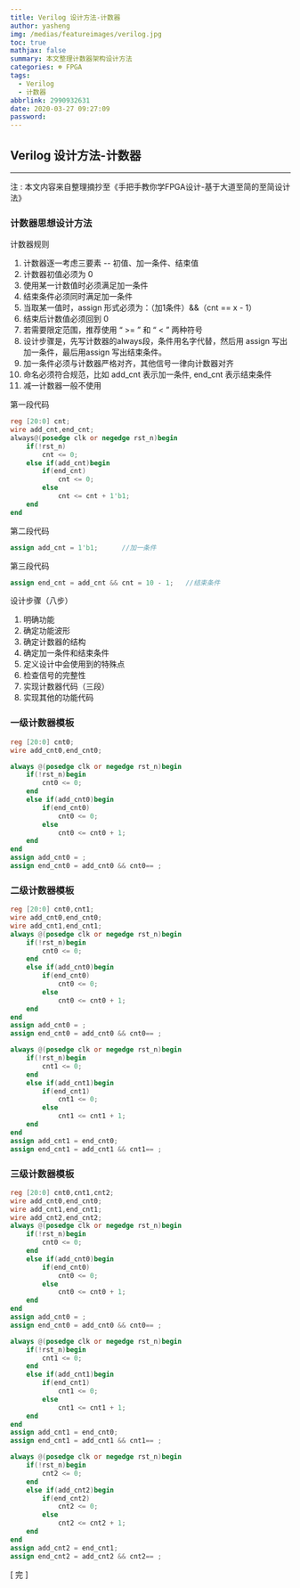 ```yaml
---
title: Verilog 设计方法-计数器
author: yasheng
img: /medias/featureimages/verilog.jpg
toc: true
mathjax: false
summary: 本文整理计数器架构设计方法
categories: ☸ FPGA
tags:
  - Verilog
  - 计数器
abbrlink: 2990932631
date: 2020-03-27 09:27:09
password:
---
```


## Verilog 设计方法-计数器

---

注 : 本文内容来自整理摘抄至《手把手教你学FPGA设计-基于大道至简的至简设计法》

### **计数器思想设计方法**

计数器规则

1. 计数器逐一考虑三要素 -- 初值、加一条件、结束值
2. 计数器初值必须为 0 
3. 使用某一计数值时必须满足加一条件
4. 结束条件必须同时满足加一条件
5. 当取某一值时，assign 形式必须为：（加1条件）&&（cnt == x - 1）
6. 结束后计数值必须回到 0 
7. 若需要限定范围，推荐使用  “ >= ” 和 “ < ” 两种符号 
8. 设计步骤是，先写计数器的always段，条件用名字代替，然后用 assign 写出加一条件，最后用assign 写出结束条件。
9. 加一条件必须与计数器严格对齐，其他信号一律向计数器对齐
10. 命名必须符合规范，比如 add_cnt 表示加一条件, end_cnt 表示结束条件
11. 减一计数器一般不使用

第一段代码

```verilog
reg [20:0] cnt; 
wire add_cnt,end_cnt; 
always@(posedge clk or negedge rst_n)begin    
    if(!rst_n)        
        cnt <= 0;    
    else if(add_cnt)begin        
        if(end_cnt)            
            cnt <= 0;        
        else           
        	cnt <= cnt + 1'b1;    
    end    
end
```

第二段代码

```verilog
assign add_cnt = 1'b1;		//加一条件
```

第三段代码

```verilog
assign end_cnt = add_cnt && cnt = 10 - 1;	//结束条件
```

设计步骤（八步）

1. 明确功能
2. 确定功能波形
3. 确定计数器的结构
4. 确定加一条件和结束条件
5. 定义设计中会使用到的特殊点
6. 检查信号的完整性
7. 实现计数器代码（三段）
8. 实现其他的功能代码

### 一级计数器模板

```verilog
reg [20:0] cnt0; 
wire add_cnt0,end_cnt0; 

always @(posedge clk or negedge rst_n)begin
    if(!rst_n)begin
        cnt0 <= 0;
    end
    else if(add_cnt0)begin
        if(end_cnt0)
            cnt0 <= 0;
        else
            cnt0 <= cnt0 + 1;
    end
end
assign add_cnt0 = ;
assign end_cnt0 = add_cnt0 && cnt0== ;
```

### 二级计数器模板

```verilog
reg [20:0] cnt0,cnt1; 
wire add_cnt0,end_cnt0; 
wire add_cnt1,end_cnt1; 
always @(posedge clk or negedge rst_n)begin
    if(!rst_n)begin
        cnt0 <= 0;
    end
    else if(add_cnt0)begin
        if(end_cnt0)
            cnt0 <= 0;
        else
            cnt0 <= cnt0 + 1;
    end
end
assign add_cnt0 = ;
assign end_cnt0 = add_cnt0 && cnt0== ;

always @(posedge clk or negedge rst_n)begin 
    if(!rst_n)begin
        cnt1 <= 0;
    end
    else if(add_cnt1)begin
        if(end_cnt1)
            cnt1 <= 0;
        else
            cnt1 <= cnt1 + 1;
    end
end
assign add_cnt1 = end_cnt0;
assign end_cnt1 = add_cnt1 && cnt1== ;
```

### 三级计数器模板

```verilog
reg [20:0] cnt0,cnt1,cnt2; 
wire add_cnt0,end_cnt0; 
wire add_cnt1,end_cnt1; 
wire add_cnt2,end_cnt2; 
always @(posedge clk or negedge rst_n)begin
    if(!rst_n)begin
        cnt0 <= 0;
    end
    else if(add_cnt0)begin
        if(end_cnt0)
            cnt0 <= 0;
        else
            cnt0 <= cnt0 + 1;
    end
end
assign add_cnt0 = ;
assign end_cnt0 = add_cnt0 && cnt0== ;

always @(posedge clk or negedge rst_n)begin 
    if(!rst_n)begin
        cnt1 <= 0;
    end
    else if(add_cnt1)begin
        if(end_cnt1)
            cnt1 <= 0;
        else
            cnt1 <= cnt1 + 1;
    end
end
assign add_cnt1 = end_cnt0;
assign end_cnt1 = add_cnt1 && cnt1== ;

always @(posedge clk or negedge rst_n)begin
    if(!rst_n)begin
        cnt2 <= 0;
    end
    else if(add_cnt2)begin
        if(end_cnt2)
            cnt2 <= 0;
        else
            cnt2 <= cnt2 + 1;
    end
end
assign add_cnt2 = end_cnt1;
assign end_cnt2 = add_cnt2 && cnt2== ;
```



[  完  ]



